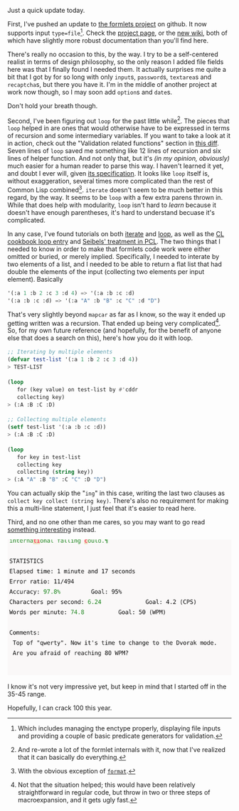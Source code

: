 Just a quick update today.

First, I've pushed an update to [the formlets project](https://github.com/Inaimathi/formlets) on github. It now supports input `type=file`[^which-includes]. Check the [project page](https://github.com/Inaimathi/formlets), or the [new wiki](https://github.com/Inaimathi/formlets/wiki), both of which have slightly more robust documentation than you'll find here.

[^which-includes]: Which includes managing the enctype properly, displaying file inputs and providing a couple of basic predicate generators for validation.

There's really no occasion to this, by the way. I try to be a self-centered realist in terms of design philosophy, so the only reason I added file fields here was that I finally found I needed them. It actually surprises me quite a bit that I got by for so long with only `input`s, `password`s, `textarea`s and `recaptcha`s, but there you have it. I'm in the middle of another project at work now though, so I may soon add `option`s and `date`s.

Don't hold your breath though.

Second, I've been figuring out `loop` for the past little while[^and-rewrote]. The pieces that `loop` helped in are ones that would otherwise have to be expressed in terms of recursion and some intermediary variables. If you want to take a look at it in action, check out the "Validation related functions" section in [this diff](https://github.com/Inaimathi/formlets/commit/0e9f9bd1f608ff9f02867e895385c5455ce365ee#formlets.lisp). Seven lines of `loop` saved me something like 12 lines of recursion and six lines of helper function. And not only that, but it's _(in my opinion, obviously)_ much easier for a human reader to parse this way. I haven't learned it yet, and doubt I ever will, given [its specification](http://www.lispworks.com/documentation/HyperSpec/Body/m_loop.htm). It looks like `loop` itself is, without exaggeration, several times more complicated than the rest of Common Lisp combined[^exception]. `iterate` doesn't seem to be much better in this regard, by the way. It seems to be `loop` with a few extra parens thrown in. While that does help with modularity, `loop` isn't hard to *learn* because it doesn't have enough parentheses, it's hard to understand becuase it's complicated.

[^and-rewrote]: And re-wrote a lot of the formlet internals with it, now that I've realized that it can basically do everything.
[^exception]: With the obvious exception of [`format`](http://www.lispworks.com/documentation/lw50/CLHS/Body/f_format.htm).

In any case, I've found tutorials on both [iterate](http://common-lisp.net/project/iterate/doc/Don_0027t-Loop-Iterate.html) and [loop](http://www.ai.sri.com/pkarp/loop.html), as well as the [CL cookbook loop entry](http://cl-cookbook.sourceforge.net/files.html) and [Seibels' treatment in PCL](http://www.gigamonkeys.com/book/loop-for-black-belts.html). The two things that I needed to know in order to make that formlets code work were either omitted or buried, or merely implied. Specifically, I needed to interate by two elements of a list, and I needed to be able to return a flat list that had double the elements of the input (collecting two elements per input element). Basically

```lisp
'(:a 1 :b 2 :c 3 :d 4) => '(:a :b :c :d)
'(:a :b :c :d) => '(:a "A" :b "B" :c "C" :d "D")

```

That's very slightly beyond `mapcar` as far as I know, so the way it ended up getting written was a recursion. That ended up being very complicated[^not-that-the-situation]. So, for my own future reference (and hopefully, for the benefit of anyone else that does a search on this), here's how you do it with loop.

[^not-that-the-situation]: Not that the situation helped; this would have been relatively straightforward in regular code, but throw in two or three steps of macroexpansion, and it gets ugly fast.

```lisp
;; Iterating by multiple elements
(defvar test-list '(:a 1 :b 2 :c 3 :d 4))
> TEST-LIST

(loop
   for (key value) on test-list by #'cddr
   collecting key)
> (:A :B :C :D)

;; Collecting multiple elements
(setf test-list '(:a :b :c :d))
> (:A :B :C :D)

(loop
   for key in test-list
   collecting key
   collecting (string key))
> (:A "A" :B "B" :C "C" :D "D")

```

You can actually skip the "`ing`" in this case, writing the last two clauses as `collect key collect (string key)`. There's also no requirement for making this a multi-line statement, I just feel that it's easier to read here.

Third, and no one other than me cares, so you may want to go read [something interesting](http://bc.tech.coop/blog/081231.html) instead.

![A screenshot of my current WPM](/static/img/typing-screenshot.png)

I know it's not very impressive yet, but keep in mind that I started off in the 35-45 range.

Hopefully, I can crack 100 this year.
